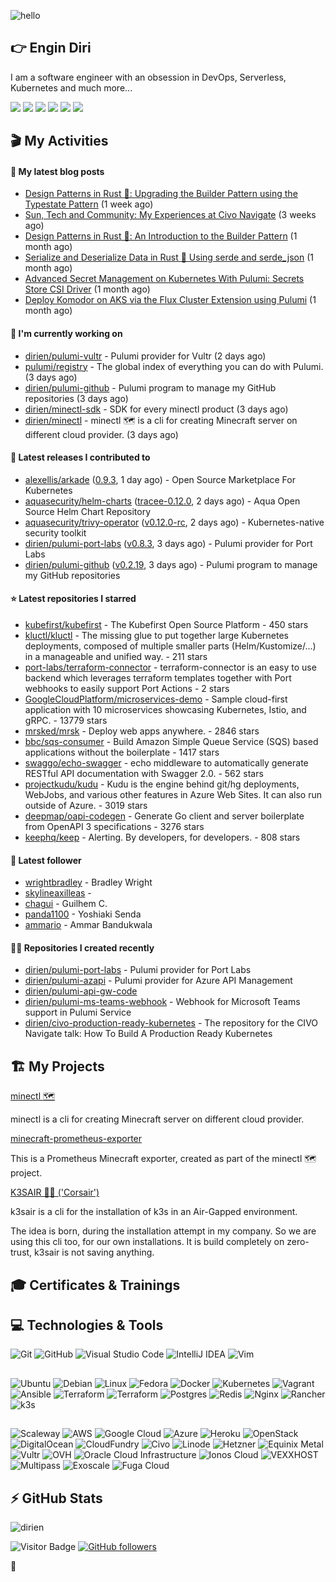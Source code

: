 ![hello](https://media.giphy.com/media/3ornk57KwDXf81rjWM/giphy.gif)

## 👉 Engin Diri

I am a software engineer with an obsession in DevOps, Serverless, Kubernetes and much more...

[![](https://img.shields.io/badge/-@__ediri-%231DA1F2?style=for-the-badge&logo=twitter&logoColor=ffffff)](https://twitter.com/_ediri)
[![](https://img.shields.io/badge/@_ediri@cloud--native.social-6364FF?style=for-the-badge&logo=mastodon&logoColor=white)](https://cloud-native.social/@_ediri)
[![](https://img.shields.io/badge/-@dirien-%23181717?style=for-the-badge&logo=github)](https://github.com/dirien)
[![](https://img.shields.io/badge/-@__ediri-E4405F?style=for-the-badge&logo=instagram&logoColor=white)](https://www.instagram.com/_ediri/)
[![](https://img.shields.io/badge/dirien-003366?style=for-the-badge&logo=linuxfoundation&logoColor=white)](https://openprofile.dev/profile/dirien)
[![](https://img.shields.io/badge/-blog.ediri.io-2962FF?style=for-the-badge&logo=hashnode&logoColor=white)](https://blog.ediri.io/)

## 🎬 My Activities

#### 📖 My latest blog posts
- [Design Patterns in Rust 🦀: Upgrading the Builder Pattern using the Typestate Pattern](https://blog.ediri.io/design-patterns-in-rust-upgrading-the-builder-pattern-using-the-typestate-pattern) (1 week ago)
- [Sun, Tech and Community: My Experiences at Civo Navigate](https://blog.ediri.io/sun-tech-and-community-my-experiences-at-civo-navigate) (3 weeks ago)
- [Design Patterns in Rust 🦀: An Introduction to the Builder Pattern](https://blog.ediri.io/design-patterns-in-rust-an-introduction-to-the-builder-pattern) (1 month ago)
- [Serialize and Deserialize Data in Rust 🦀 Using serde and serde_json](https://blog.ediri.io/serialize-and-deserialize-data-in-rust-using-serde-and-serdejson) (1 month ago)
- [Advanced Secret Management on Kubernetes With Pulumi: Secrets Store CSI Driver](https://blog.ediri.io/advanced-secret-management-on-kubernetes-with-pulumi-secrets-store-csi-driver) (1 month ago)
- [Deploy Komodor on AKS via the Flux Cluster Extension using Pulumi](https://blog.ediri.io/deploy-komodor-on-aks-via-the-flux-cluster-extension-using-pulumi) (1 month ago)

#### 👷 I'm currently working on

- [dirien/pulumi-vultr](https://github.com/dirien/pulumi-vultr) - Pulumi provider for Vultr (2 days ago)
- [pulumi/registry](https://github.com/pulumi/registry) - The global index of everything you can do with Pulumi. (3 days ago)
- [dirien/pulumi-github](https://github.com/dirien/pulumi-github) - Pulumi program to manage my GitHub repositories (3 days ago)
- [dirien/minectl-sdk](https://github.com/dirien/minectl-sdk) - SDK for every minectl product (3 days ago)
- [dirien/minectl](https://github.com/dirien/minectl) - minectl 🗺  is a cli for creating Minecraft server on different cloud provider. (3 days ago)

#### 🚀 Latest releases I contributed to

- [alexellis/arkade](https://github.com/alexellis/arkade) ([0.9.3](https://github.com/alexellis/arkade/releases/tag/0.9.3), 1 day ago) - Open Source Marketplace For Kubernetes
- [aquasecurity/helm-charts](https://github.com/aquasecurity/helm-charts) ([tracee-0.12.0](https://github.com/aquasecurity/helm-charts/releases/tag/tracee-0.12.0), 2 days ago) - Aqua Open Source Helm Chart Repository
- [aquasecurity/trivy-operator](https://github.com/aquasecurity/trivy-operator) ([v0.12.0-rc](https://github.com/aquasecurity/trivy-operator/releases/tag/v0.12.0-rc), 2 days ago) - Kubernetes-native security toolkit
- [dirien/pulumi-port-labs](https://github.com/dirien/pulumi-port-labs) ([v0.8.3](https://github.com/dirien/pulumi-port-labs/releases/tag/v0.8.3), 3 days ago) - Pulumi provider for Port Labs
- [dirien/pulumi-github](https://github.com/dirien/pulumi-github) ([v0.2.19](https://github.com/dirien/pulumi-github/releases/tag/v0.2.19), 3 days ago) - Pulumi program to manage my GitHub repositories

#### ⭐ Latest repositories I starred

- [kubefirst/kubefirst](https://github.com/kubefirst/kubefirst) - The Kubefirst Open Source Platform - 450 stars
- [kluctl/kluctl](https://github.com/kluctl/kluctl) - The missing glue to put together large Kubernetes deployments, composed of multiple smaller parts (Helm/Kustomize/...)  in a manageable and unified way. - 211 stars
- [port-labs/terraform-connector](https://github.com/port-labs/terraform-connector) - terraform-connector is an easy to use backend which leverages terraform templates together with Port webhooks to easily support Port Actions - 2 stars
- [GoogleCloudPlatform/microservices-demo](https://github.com/GoogleCloudPlatform/microservices-demo) - Sample cloud-first application with 10 microservices showcasing Kubernetes, Istio, and gRPC. - 13779 stars
- [mrsked/mrsk](https://github.com/mrsked/mrsk) - Deploy web apps anywhere. - 2846 stars
- [bbc/sqs-consumer](https://github.com/bbc/sqs-consumer) - Build Amazon Simple Queue Service (SQS) based applications without the boilerplate - 1417 stars
- [swaggo/echo-swagger](https://github.com/swaggo/echo-swagger) - echo middleware to automatically generate RESTful API documentation with Swagger 2.0. - 562 stars
- [projectkudu/kudu](https://github.com/projectkudu/kudu) - Kudu is the engine behind git/hg deployments, WebJobs, and various other features in Azure Web Sites. It can also run outside of Azure. - 3019 stars
- [deepmap/oapi-codegen](https://github.com/deepmap/oapi-codegen) - Generate Go client and server boilerplate from OpenAPI 3 specifications - 3276 stars
- [keephq/keep](https://github.com/keephq/keep) - Alerting. By developers, for developers. - 808 stars

#### 👥 Latest follower

- [wrightbradley](https://github.com/wrightbradley) - Bradley Wright
- [skylineaxilleas](https://github.com/skylineaxilleas) - 
- [chagui](https://github.com/chagui) - Guilhem C.
- [panda1100](https://github.com/panda1100) - Yoshiaki Senda
- [ammario](https://github.com/ammario) - Ammar Bandukwala

#### 👨‍💻 Repositories I created recently

- [dirien/pulumi-port-labs](https://github.com/dirien/pulumi-port-labs) - Pulumi provider for Port Labs
- [dirien/pulumi-azapi](https://github.com/dirien/pulumi-azapi) - Pulumi provider for Azure API Management
- [dirien/pulumi-api-gw-code](https://github.com/dirien/pulumi-api-gw-code)
- [dirien/pulumi-ms-teams-webhook](https://github.com/dirien/pulumi-ms-teams-webhook) - Webhook for Microsoft Teams support in Pulumi Service
- [dirien/civo-production-ready-kubernetes](https://github.com/dirien/civo-production-ready-kubernetes) - The repository for the CIVO Navigate talk: How To Build A Production Ready Kubernetes


## 🏗️ My Projects
[minectl 🗺](https://github.com/dirien/minectl)

minectl is a cli for creating Minecraft server on different cloud provider.

[minecraft-prometheus-exporter](https://github.com/dirien/minecraft-prometheus-exporter)

This is a Prometheus Minecraft exporter, created as part of the minectl 🗺 project.

[K3SAIR 🏴‍☠️️ ('Corsair')](https://github.com/dirien/k3sair-cli)

k3sair is a cli for the installation of k3s in an Air-Gapped environment.

The idea is born, during the installation attempt in my company. So we are using this cli too, for our own
installations. It is build completely on zero-trust, k3sair is not saving anything.

## 🎓 Certificates & Trainings

<!--START_SECTION:badges-->
<!--END_SECTION:badges-->

## 💻 Technologies & Tools

![Git](https://img.shields.io/badge/git-%23F05033.svg?style=for-the-badge&logo=git&logoColor=white)
![GitHub](https://img.shields.io/badge/github-%23121011.svg?style=for-the-badge&logo=github&logoColor=white)
![Visual Studio Code](https://img.shields.io/badge/VisualStudioCode-0078d7.svg?style=for-the-badge&logo=visual-studio-code&logoColor=white)
![IntelliJ IDEA](https://img.shields.io/badge/IntelliJIDEA-000000.svg?style=for-the-badge&logo=intellij-idea&logoColor=white)
![Vim](https://img.shields.io/badge/VIM-%2311AB00.svg?style=for-the-badge&logo=vim&logoColor=white)

##

![Ubuntu](https://img.shields.io/badge/Ubuntu-E95420?style=for-the-badge&logo=ubuntu&logoColor=white)
![Debian](https://img.shields.io/badge/Debian-D70A53?style=for-the-badge&logo=debian&logoColor=white)
![Linux](https://img.shields.io/badge/Linux-FCC624?style=for-the-badge&logo=linux&logoColor=black)
![Fedora](https://img.shields.io/badge/Fedora-294172?style=for-the-badge&logo=fedora&logoColor=white)
![Docker](https://img.shields.io/badge/docker-0db7ed.svg?style=for-the-badge&logo=docker&logoColor=white)
![Kubernetes](https://img.shields.io/badge/kubernetes-326ce5.svg?style=for-the-badge&logo=kubernetes&logoColor=white)
![Vagrant](https://img.shields.io/badge/vagrant-1563FF.svg?style=for-the-badge&logo=vagrant&logoColor=white)
![Ansible](https://img.shields.io/badge/ansible-1A1918.svg?style=for-the-badge&logo=ansible&logoColor=white)
![Terraform](https://img.shields.io/badge/terraform-5835CC.svg?style=for-the-badge&logo=terraform&logoColor=white)
![Terraform](https://img.shields.io/badge/pulumi-8A3391.svg?style=for-the-badge&logo=pulumi&logoColor=white)
![Postgres](https://img.shields.io/badge/postgres-316192.svg?style=for-the-badge&logo=postgresql&logoColor=white)
![Redis](https://img.shields.io/badge/redis-DD0031.svg?style=for-the-badge&logo=redis&logoColor=white)
![Nginx](https://img.shields.io/badge/nginx-009639.svg?style=for-the-badge&logo=nginx&logoColor=white)
![Rancher](https://img.shields.io/badge/rancher-0075A8.svg?style=for-the-badge&logo=rancher&logoColor=white)
![k3s](https://img.shields.io/badge/k3s-FFC61C.svg?style=for-the-badge&logo=&logoColor=white)

##

![Scaleway](https://img.shields.io/badge/SCALEWAY-4f0599.svg?style=for-the-badge&logo=scaleway&logoColor=white)
![AWS](https://img.shields.io/badge/AWS-FF9900.svg?style=for-the-badge&logo=amazon-aws&logoColor=white)
![Google Cloud](https://img.shields.io/badge/GoogleCloud-4285F4.svg?style=for-the-badge&logo=google-cloud&logoColor=white)
![Azure](https://img.shields.io/badge/azure-0078D4.svg?style=for-the-badge&logo=microsoft-azure&logoColor=white)
![Heroku](https://img.shields.io/badge/heroku-430098.svg?style=for-the-badge&logo=heroku&logoColor=white)
![OpenStack](https://img.shields.io/badge/Openstack-f01742.svg?style=for-the-badge&logo=openstack&logoColor=white)
![DigitalOcean](https://img.shields.io/badge/DigitalOcean-0080FF.svg?style=for-the-badge&logo=DigitalOcean&logoColor=white)
![CloudFundry](https://img.shields.io/badge/CloudFoundry-0C9ED5.svg?style=for-the-badge&logo=cloudfoundry&logoColor=white)
![Civo](https://img.shields.io/badge/civo-239DFF.svg?style=for-the-badge&logo=civo&logoColor=white)
![Linode](https://img.shields.io/badge/linode-00A95C?style=for-the-badge&logo=linode&logoColor=white)
![Hetzner](https://img.shields.io/badge/hetzner-d50c2d?style=for-the-badge&logo=hetzner&logoColor=white)
![Equinix Metal](https://img.shields.io/badge/equinix--metal-d10810?style=for-the-badge&logo=equinixmetal&logoColor=white)
![Vultr](https://img.shields.io/badge/vultr-007BFC?style=for-the-badge&logo=vultr&logoColor=white)
![OVH](https://img.shields.io/badge/ovh-123F6D?style=for-the-badge&logo=ovh&logoColor=white)
![Oracle Cloud Infrastructure](https://img.shields.io/badge/Oracle_Cloud_Infrastructure-F80000?style=for-the-badge&logo=oracle&logoColor=white)
![Ionos Cloud](https://img.shields.io/badge/ionos--cloud-003D8F?style=for-the-badge&logo=ionos&logoColor=white)
![VEXXHOST](https://img.shields.io/badge/VEXXHOST-2A1659?style=for-the-badge&logo=vexxhost&logoColor=white)
![Multipass](https://img.shields.io/badge/Multipass-E95420?style=for-the-badge&logo=ubuntu&logoColor=white)
![Exoscale](https://img.shields.io/badge/Exoscale-DA291C?style=for-the-badge&logo=exoscale&logoColor=white)
![Fuga Cloud](https://img.shields.io/badge/fuga_cloud-242F4B?style=for-the-badge&logo=fugacloud&logoColor=white)

## ⚡ GitHub Stats

![dirien](https://github-readme-stats.vercel.app/api?username=dirien&show_icons=true&count_private=true&theme=dracula)

![Visitor Badge](https://visitor-badge.laobi.icu/badge?page_id=dirien)
[![GitHub followers](https://img.shields.io/github/followers/dirien.svg?style=social&label=Follow&maxAge=2592000)](https://github.com/dirien?tab=followers)

🧿
